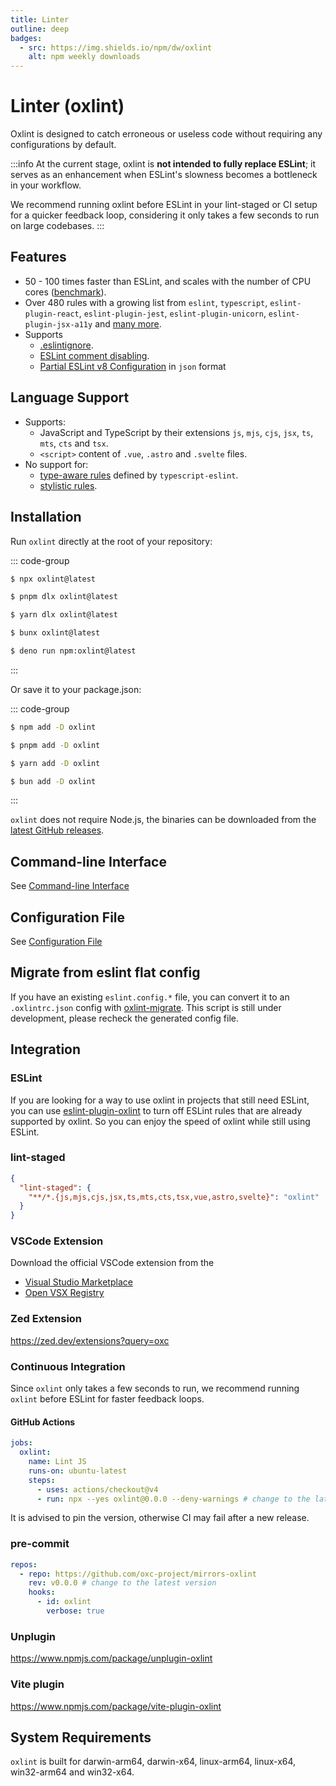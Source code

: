 ```yaml
---
title: Linter
outline: deep
badges:
  - src: https://img.shields.io/npm/dw/oxlint
    alt: npm weekly downloads
---
```


# Linter (oxlint)

<AppBadgeList />

Oxlint is designed to catch erroneous or useless code without requiring any configurations by default.

:::info
At the current stage, oxlint is **not intended to fully replace ESLint**; it serves as an enhancement when ESLint's slowness becomes a bottleneck in your workflow.

We recommend running oxlint before ESLint in your lint-staged or CI setup for a quicker feedback loop, considering it only takes a few seconds to run on large codebases.
:::

## Features

- 50 - 100 times faster than ESLint, and scales with the number of CPU cores ([benchmark](https://github.com/oxc-project/bench-javascript-linter)).
- Over 480 rules with a growing list from `eslint`, `typescript`, `eslint-plugin-react`, `eslint-plugin-jest`, `eslint-plugin-unicorn`, `eslint-plugin-jsx-a11y` and [many more](https://github.com/oxc-project/oxc/issues/481).
- Supports
  - [.eslintignore](https://eslint.org/docs/latest/use/configure/ignore#the-eslintignore-file).
  - [ESLint comment disabling](https://eslint.org/docs/latest/use/configure/rules#disabling-rules).
  - [Partial ESLint v8 Configuration](./linter/config) in `json` format

## Language Support

- Supports:
  - JavaScript and TypeScript by their extensions `js`, `mjs`, `cjs`, `jsx`, `ts`, `mts`, `cts` and `tsx`.
  - `<script>` content of `.vue`, `.astro` and `.svelte` files.
- No support for:
  - [type-aware rules](https://typescript-eslint.io/getting-started/typed-linting) defined by `typescript-eslint`.
  - [stylistic rules](https://eslint.style).

## Installation

Run `oxlint` directly at the root of your repository:

::: code-group

```sh [npm]
$ npx oxlint@latest
```

```sh [pnpm]
$ pnpm dlx oxlint@latest
```

```sh [yarn]
$ yarn dlx oxlint@latest
```

```sh [bun]
$ bunx oxlint@latest
```

```sh [deno]
$ deno run npm:oxlint@latest
```

:::

Or save it to your package.json:

::: code-group

```sh [npm]
$ npm add -D oxlint
```

```sh [pnpm]
$ pnpm add -D oxlint
```

```sh [yarn]
$ yarn add -D oxlint
```

```sh [bun]
$ bun add -D oxlint
```

:::

`oxlint` does not require Node.js, the binaries can be downloaded from the [latest GitHub releases](https://github.com/oxc-project/oxc/releases/latest).

## Command-line Interface

See [Command-line Interface](./linter/cli)

## Configuration File

See [Configuration File](./linter/config)

## Migrate from eslint flat config

If you have an existing `eslint.config.*` file, you can convert it to an `.oxlintrc.json` config with [oxlint-migrate](https://github.com/oxc-project/oxlint-migrate).
This script is still under development, please recheck the generated config file.

## Integration

### ESLint

If you are looking for a way to use oxlint in projects that still need ESLint, you can use [eslint-plugin-oxlint](https://github.com/oxc-project/eslint-plugin-oxlint) to turn off ESLint rules that are already supported by oxlint. So you can enjoy the speed of oxlint while still using ESLint.

### lint-staged

```json [package.json]
{
  "lint-staged": {
    "**/*.{js,mjs,cjs,jsx,ts,mts,cts,tsx,vue,astro,svelte}": "oxlint"
  }
}
```

### VSCode Extension

Download the official VSCode extension from the

- [Visual Studio Marketplace](https://marketplace.visualstudio.com/items?itemName=oxc.oxc-vscode)
- [Open VSX Registry](https://open-vsx.org/extension/oxc/oxc-vscode)

### Zed Extension

https://zed.dev/extensions?query=oxc

### Continuous Integration

Since `oxlint` only takes a few seconds to run, we recommend running `oxlint` before ESLint for faster feedback loops.

#### GitHub Actions

```yaml
jobs:
  oxlint:
    name: Lint JS
    runs-on: ubuntu-latest
    steps:
      - uses: actions/checkout@v4
      - run: npx --yes oxlint@0.0.0 --deny-warnings # change to the latest release
```

It is advised to pin the version, otherwise CI may fail after a new release.

### pre-commit

```yaml [.pre-commit-hooks.yaml]
repos:
  - repo: https://github.com/oxc-project/mirrors-oxlint
    rev: v0.0.0 # change to the latest version
    hooks:
      - id: oxlint
        verbose: true
```

### Unplugin

https://www.npmjs.com/package/unplugin-oxlint

### Vite plugin

https://www.npmjs.com/package/vite-plugin-oxlint

## System Requirements

`oxlint` is built for darwin-arm64, darwin-x64, linux-arm64, linux-x64, win32-arm64 and win32-x64.
